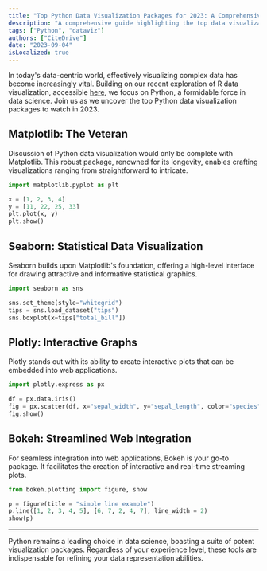 ```yaml
---
title: "Top Python Data Visualization Packages for 2023: A Comprehensive Guide"
description: "A comprehensive guide highlighting the top data visualization packages available for R in 2023, showcasing their features, use cases, and unique capabilities."
tags: ["Python", "dataviz"]
authors: ["CiteDrive"]
date: "2023-09-04"
isLocalized: true
---
```



In today's data-centric world, effectively visualizing complex data has become increasingly vital. Building on our recent exploration of R data visualization, accessible [here](https://datanautes.com/en/top-data-visualization-packages-for-r-a-guide-for-2023/), we focus on Python, a formidable force in data science. Join us as we uncover the top Python data visualization packages to watch in 2023.



## Matplotlib: The Veteran

Discussion of Python data visualization would only be complete with Matplotlib. This robust package, renowned for its longevity, enables crafting visualizations ranging from straightforward to intricate.

```python
import matplotlib.pyplot as plt

x = [1, 2, 3, 4]
y = [11, 22, 25, 33]
plt.plot(x, y)
plt.show()
```

## Seaborn: Statistical Data Visualization

Seaborn builds upon Matplotlib's foundation, offering a high-level interface for drawing attractive and informative statistical graphics.

```python
import seaborn as sns

sns.set_theme(style="whitegrid")
tips = sns.load_dataset("tips")
sns.boxplot(x=tips["total_bill"])
```
## Plotly: Interactive Graphs

Plotly stands out with its ability to create interactive plots that can be embedded into web applications.

```python
import plotly.express as px

df = px.data.iris()
fig = px.scatter(df, x="sepal_width", y="sepal_length", color="species")
fig.show()

```

## Bokeh: Streamlined Web Integration

For seamless integration into web applications, Bokeh is your go-to package. It facilitates the creation of interactive and real-time streaming plots.

```python
from bokeh.plotting import figure, show

p = figure(title = "simple line example")
p.line([1, 2, 3, 4, 5], [6, 7, 2, 4, 7], line_width = 2)
show(p)
```

---

Python remains a leading choice in data science, boasting a suite of potent visualization packages. Regardless of your experience level, these tools are indispensable for refining your data representation abilities.
